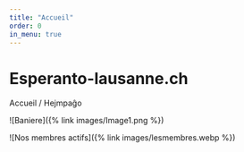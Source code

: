 ```yaml
---
title: "Accueil"
order: 0
in_menu: true
---
```

# Esperanto-lausanne.ch

Accueil / Hejmpaĝo

![Baniere]({% link images/Image1.png %})


![Nos membres actifs]({% link images/lesmembres.webp %}) 